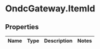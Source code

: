 # OndcGateway.ItemId

## Properties
Name | Type | Description | Notes
------------ | ------------- | ------------- | -------------
